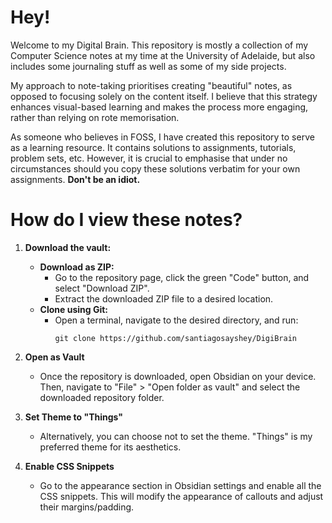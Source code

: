 # Hey!

Welcome to my Digital Brain. This repository is mostly a collection of my Computer Science notes at my time at the University of Adelaide, but also includes some journaling stuff as well as some of my side projects.

My approach to note-taking prioritises creating "beautiful" notes, as opposed to focusing solely on the content itself. I believe that this strategy enhances visual-based learning and makes the process more engaging, rather than relying on rote memorisation.


 As someone who believes in FOSS, I have created this repository to serve as a learning resource. It contains solutions to assignments, tutorials, problem sets, etc. However, it is crucial to emphasise that under no circumstances should you copy these solutions verbatim for your own assignments. **Don't be an idiot.**


# How do I view these notes?

1. **Download the vault:**
   - **Download as ZIP:**
      - Go to the repository page, click the green "Code" button, and select "Download ZIP".
      - Extract the downloaded ZIP file to a desired location.
   - **Clone using Git:**
      - Open a terminal, navigate to the desired directory, and run: 
        ```
        git clone https://github.com/santiagosayshey/DigiBrain
        ```

2. **Open as Vault**
   - Once the repository is downloaded, open Obsidian on your device. Then, navigate to "File" > "Open folder as vault" and select the downloaded repository folder.

3. **Set Theme to "Things"**
   - Alternatively, you can choose not to set the theme. "Things" is my preferred theme for its aesthetics.

4. **Enable CSS Snippets**
   - Go to the appearance section in Obsidian settings and enable all the CSS snippets. This will modify the appearance of callouts and adjust their margins/padding.

